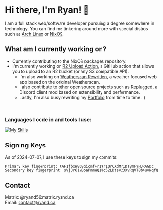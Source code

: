# Hi there, I'm Ryan! 👋
I am a full stack web/software developer pursuing a degree somewhere in technology. You can find me tinkering around more with special distros such as [Arch Linux](https://archlinux.org) or [NixOS](https://github.com/NixOS).

## What am I currently working on?
- Currently contributing to the NixOS packages [repository](https://github.com/NixOS/nixpkgs).
- I'm currently working on [R2 Upload Action](https://github.com/ryand56/r2-upload-action), a GitHub action that allows you to upload to an R2 bucket (or any S3 compatible API).
    - I'm also working on [Weatherscan Rewritten](https://github.com/ryand56/weatherscan-rewritten), a weather focused web app based on the original Weatherscan.
    - I also contribute to other open source projects such as [Replugged](https://github.com/replugged-org/replugged), a Discord client mod based on extensibility and performance.
    - Lastly, I'm also busy rewriting my [Portfolio](https://github.com/ryand56/portfolio) from time to time. :)
<br>

### Languages I code in and tools I use:
[![My Skills](https://skillicons.dev/icons?i=nix,arch,linux,cs,cpp,net,ts,react,nextjs,gatsby,js,nodejs,electron,express,mongo,mysql,html,css,markdown,lua,java,androidstudio,vscode,visualstudio,git,github,githubactions,gitlab,docker,nginx,aws,gcp,azure,cloudflare,vercel,netlify,aftereffects,photoshop,stackoverflow,discord,twitter,linkedin,mastodon)](https://skillicons.dev/)

## Signing Keys
As of 2024-07-07, I use these keys to sign my commits:
```console
Primary key fingerprint: CAF1fbxW8Q8gicmf+r19r1QrCXdMr1DTBmFYHJRAGDc
Secondary key fingerprint: sVjJr61/BoaPmmWQ1Uc52LDtsv23XvRqVT8b4uvNqfQ
```

## Contact
Matrix: @ryand56:matrix.ryand.ca\
Email: contact@ryand.ca
